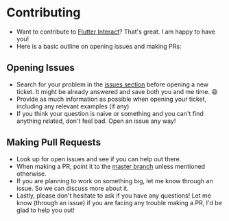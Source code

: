 # Contributing

- Want to contribute to [Flutter Interact](https://github.com/dscbvppune/flutter_interact)?
That's great. I am happy to have you!
- Here is a basic outline on opening issues and making PRs:

## Opening Issues

- Search for your problem in the
[issues section](https://github.com/dscbvppune/flutter_interact/issues)
before opening a new ticket. It might be already answered and save both you and me time. :smile:
- Provide as much information as possible when opening your ticket, including any relevant examples (if any)
- If you think your question is naive or something and you can't find anything related,
don't feel bad. Open an issue any way!

## Making Pull Requests

- Look up for open issues and see if you can help out there.
- When making a PR, point it to the [master branch](https://github.com/dscbvppune/flutter_interact/tree/master)
unless mentioned otherwise.
- If you are planning to work on something big, let me know through an issue. So we can discuss more about it.
- Lastly, please don't hesitate to ask if you have any questions!
Let me know (through an issue) if you are facing any trouble making a PR, I'd be glad to help you out!
